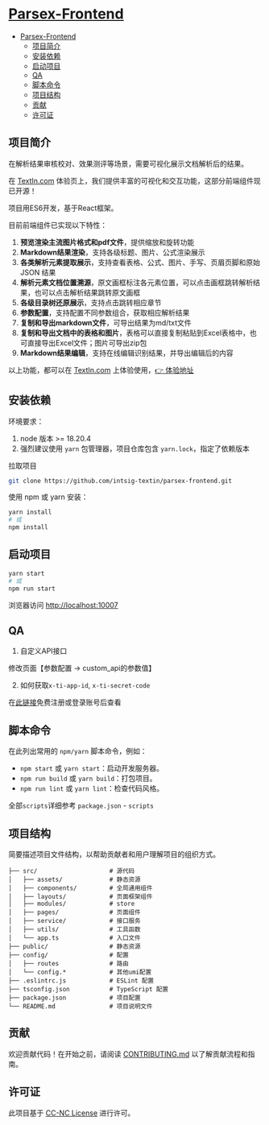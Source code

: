 
# [Parsex-Frontend](https://github.com/intsig-textin/parsex-frontend.git)

- [Parsex-Frontend](#parsex-frontend)
  - [项目简介](#项目简介)
  - [安装依赖](#安装依赖)
  - [启动项目](#启动项目)
  - [QA](#qa)
  - [脚本命令](#脚本命令)
  - [项目结构](#项目结构)
  - [贡献](#贡献)
  - [许可证](#许可证)

## 项目简介

在解析结果审核校对、效果测评等场景，需要可视化展示文档解析后的结果。

在 [TextIn.com](https://textin.com) 体验页上，我们提供丰富的可视化和交互功能，这部分前端组件现已开源！

项目用ES6开发，基于React框架。

目前前端组件已实现以下特性：

1. **预览渲染主流图片格式和pdf文件**，提供缩放和旋转功能
2. **Markdown结果渲染**，支持各级标题、图片、公式渲染展示
3. **各类解析元素提取展示**，支持查看表格、公式、图片、手写、页眉页脚和原始 JSON 结果
4. **解析元素文档位置溯源**，原文画框标注各元素位置，可以点击画框跳转解析结果，也可以点击解析结果跳转原文画框
5. **各级目录树还原展示**，支持点击跳转相应章节
6. **参数配置**，支持配置不同参数组合，获取相应解析结果
7. **复制和导出markdown文件**，可导出结果为md/txt文件
8. **复制和导出文档中的表格和图片**，表格可以直接复制粘贴到Excel表格中，也可直接导出Excel文件；图片可导出zip包
9. **Markdown结果编辑**，支持在线编辑识别结果，并导出编辑后的内容

以上功能，都可以在 [TextIn.com](https://textin.com) 上体验使用，[👉 体验地址](https://www.textin.com/console/recognition/robot_markdown?service=pdf_to_markdown)

## 安装依赖

环境要求：

1. node 版本 >= 18.20.4
2. 强烈建议使用 `yarn` 包管理器，项目仓库包含 `yarn.lock`，指定了依赖版本

拉取项目

```bash
git clone https://github.com/intsig-textin/parsex-frontend.git
```

使用 npm 或 yarn 安装：

```bash
yarn install
# 或
npm install
```

## 启动项目

```bash
yarn start
# 或
npm run start
```

浏览器访问 <http://localhost:10007>

## QA

1. 自定义API接口

修改页面【参数配置 -> custom_api的参数值】

2. 如何获取`x-ti-app-id`, `x-ti-secret-code`

在[此链接](https://www.textin.com/console/dashboard/setting)免费注册或登录账号后查看

## 脚本命令

在此列出常用的 `npm/yarn` 脚本命令，例如：

- `npm start` 或 `yarn start`：启动开发服务器。
- `npm run build` 或 `yarn build`：打包项目。
- `npm run lint` 或 `yarn lint`：检查代码风格。

全部`scripts`详细参考 `package.json` - `scripts`

## 项目结构

简要描述项目文件结构，以帮助贡献者和用户理解项目的组织方式。

```Parsex-Frontend
├── src/                    # 源代码
│   ├── assets/             # 静态资源
│   ├── components/         # 全局通用组件
│   ├── layouts/            # 页面框架组件
│   ├── modules/            # store
│   ├── pages/              # 页面组件
│   ├── service/            # 接口服务
│   ├── utils/              # 工具函数
│   └── app.ts              # 入口文件
├── public/                 # 静态资源
├── config/                 # 配置
│   ├── routes              # 路由
│   └── config.*            # 其他umi配置
├── .eslintrc.js            # ESLint 配置
├── tsconfig.json           # TypeScript 配置
├── package.json            # 项目配置
└── README.md               # 项目说明文件
```

## 贡献

欢迎贡献代码！在开始之前，请阅读 [CONTRIBUTING.md](CONTRIBUTING.md) 以了解贡献流程和指南。

## 许可证

此项目基于 [CC-NC License](LICENSE) 进行许可。
